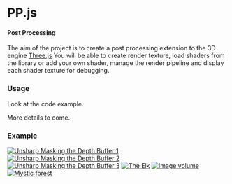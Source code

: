 PP.js
========

#### Post Processing ####

The aim of the project is to create a post processing extension to the 3D engine [Three.js](https://github.com/mrdoob/three.js)
You will be able to create render texture, load shaders from the library or add your own shader, manage the render pipeline and display each shader texture for debugging.


### Usage ###

Look at the code example.

More details to come.

### Example ###

[![Unsharp Masking the Depth Buffer 1](http://whiteflashwhitehit.com/content/webgl/PP/asset/thumb1.jpg)](http://www.whiteflashwhitehit.com/content/webgl/PP/unsharp_masking_1.html)
[![Unsharp Masking the Depth Buffer 2](http://whiteflashwhitehit.com/content/webgl/PP/asset/thumb2.jpg)](http://www.whiteflashwhitehit.com/content/webgl/PP/unsharp_masking_2.html)
[![Unsharp Masking the Depth Buffer 3](http://whiteflashwhitehit.com/content/webgl/PP/asset/thumb3.jpg)](http://www.whiteflashwhitehit.com/content/webgl/PP/unsharp_masking_3.html)
[![The Elk](http://whiteflashwhitehit.com/content/webgl/PP/asset/thumb4.jpg)](http://www.whiteflashwhitehit.com/content/webgl/PP/foe_1.html)
[![Image volume](http://whiteflashwhitehit.com/content/webgl/PP/asset/thumb5.jpg)](http://www.whiteflashwhitehit.com/content/webgl/PP/foe_2.html)
[![Mystic forest](http://whiteflashwhitehit.com/content/webgl/PP/asset/thumb6.jpg)](http://www.whiteflashwhitehit.com/content/webgl/PP/forest.html)
